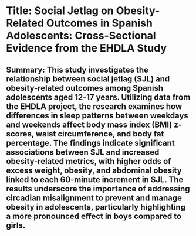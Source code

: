 # Title: Social Jetlag on Obesity-Related Outcomes in Spanish Adolescents: Cross-Sectional Evidence from the EHDLA Study

## Summary: This study investigates the relationship between social jetlag (SJL) and obesity-related outcomes among Spanish adolescents aged 12-17 years. Utilizing data from the EHDLA project, the research examines how differences in sleep patterns between weekdays and weekends affect body mass index (BMI) z-scores, waist circumference, and body fat percentage. The findings indicate significant associations between SJL and increased obesity-related metrics, with higher odds of excess weight, obesity, and abdominal obesity linked to each 60-minute increment in SJL. The results underscore the importance of addressing circadian misalignment to prevent and manage obesity in adolescents, particularly highlighting a more pronounced effect in boys compared to girls.